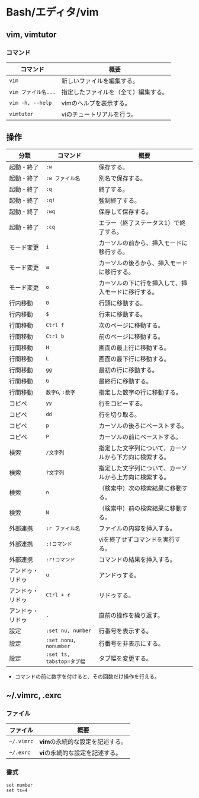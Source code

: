 # Bash/エディタ/vim

## vim, vimtutor

### コマンド

| コマンド            | 概要                                 |
| ------------------- | ------------------------------------ |
| `vim`               | 新しいファイルを編集する。           |
| `vim ファイル名...` | 指定したファイルを（全て）編集する。 |
| `vim -h, --help`    | vimのヘルプを表示する。              |
| `vimtutor`          | viのチュートリアルを行う。           |

## 操作

| 分類             | コマンド                  | 概要                                                   |
| ---------------- | ------------------------- | ------------------------------------------------------ |
| 起動・終了       | `:w`                      | 保存する。                                             |
| 起動・終了       | `:w ファイル名`           | 別名で保存する。                                       |
| 起動・終了       | `:q`                      | 終了する。                                             |
| 起動・終了       | `:q!`                     | 強制終了する。                                         |
| 起動・終了       | `:wq`                     | 保存して保存する。                                     |
| 起動・終了       | `:cq`                     | エラー（終了ステータス1）で終了する。                  |
| モード変更       | `i`                       | カーソルの前から、挿入モードに移行する。               |
| モード変更       | `a`                       | カーソルの後ろから、挿入モードに移行する。             |
| モード変更       | `o`                       | カーソルの下に行を挿入して、挿入モードに移行する。     |
| 行内移動         | `0`                       | 行頭に移動する。                                       |
| 行内移動         | `$`                       | 行末に移動する。                                       |
| 行間移動         | `Ctrl f`                  | 次のページに移動する。                                 |
| 行間移動         | `Ctrl b`                  | 前のページに移動する。                                 |
| 行間移動         | `H`                       | 画面の最上行に移動する。                               |
| 行間移動         | `L`                       | 画面の最下行に移動する。                               |
| 行間移動         | `gg`                      | 最初の行に移動する。                                   |
| 行間移動         | `G`                       | 最終行に移動する。                                     |
| 行間移動         | `数字G`, `:数字`          | 指定した数字の行に移動する。                           |
| コピペ           | `yy`                      | 行をコピーする。                                       |
| コピペ           | `dd`                      | 行を切り取る。                                         |
| コピペ           | `p`                       | カーソルの後ろにペーストする。                         |
| コピペ           | `P`                       | カーソルの前にペーストする。                           |
| 検索             | `/文字列`                 | 指定した文字列について，カーソルから下方向に検索する。 |
| 検索             | `?文字列`                 | 指定した文字列について、カーソルから上方向に検索する。 |
| 検索             | `n`                       | （検索中）次の検索結果に移動する。                     |
| 検索             | `N`                       | （検索中）前の検索結果に移動する。                     |
| 外部連携         | `:r ファイル名`           | ファイルの内容を挿入する。                             |
| 外部連携         | `:!コマンド`              | viを終了せずコマンドを実行する。                       |
| 外部連携         | `:r!コマンド`             | コマンドの結果を挿入する。                             |
| アンドゥ・リドゥ | `u`                       | アンドゥする。                                         |
| アンドゥ・リドゥ | `Ctrl + r`                | リドゥする。                                           |
| アンドゥ・リドゥ | `.`                       | 直前の操作を繰り返す。                                 |
| 設定             | `:set nu, number`         | 行番号を表示する。                                     |
| 設定             | `:set nonu, nonumber`     | 行番号を非表示にする。                                 |
| 設定             | `:set ts, tabstop=タブ幅` | タブ幅を変更する。                                     |

- コマンドの前に数字を付けると、その回数だけ操作を行える。

## ~/.vimrc, .exrc

### ファイル

| ファイル   | 概要                              |
| ---------- | --------------------------------- |
| `~/.vimrc` | **vim**の永続的な設定を記述する。 |
| `~/.exrc`  | **vi**の永続的な設定を記述する。  |

### 書式

```text
set number
set ts=4
```
